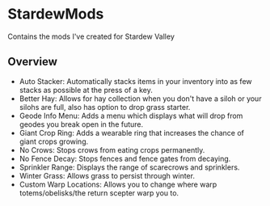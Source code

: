 # StardewMods
Contains the mods I've created for Stardew Valley

## Overview
- Auto Stacker: Automatically stacks items in your inventory into as few stacks as possible at the press of a key.
- Better Hay: Allows for hay collection when you don't have a siloh or your silohs are full, also has option to drop grass starter.
- Geode Info Menu: Adds a menu which displays what will drop from geodes you break open in the future.
- Giant Crop Ring: Adds a wearable ring that increases the chance of giant crops growing.
- No Crows: Stops crows from eating crops permanently.
- No Fence Decay: Stops fences and fence gates from decaying.
- Sprinkler Range: Displays the range of scarecrows and sprinklers.
- Winter Grass: Allows grass to persist through winter.
- Custom Warp Locations: Allows you to change where warp totems/obelisks/the return scepter warp you to.